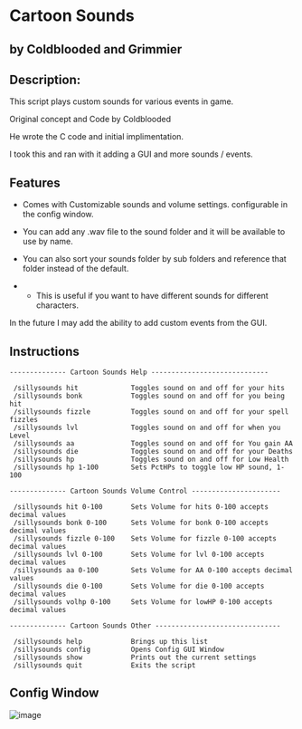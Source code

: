 # Cartoon Sounds
 ## by Coldblooded and Grimmier

 ## Description: 
 
 This script plays custom sounds for various events in game.

 Original concept and Code by Coldblooded

 He wrote the C code and initial implimentation.

 I took this and ran with it adding a GUI and more sounds / events.

## Features
 
 * Comes with Customizable sounds and volume settings. configurable in the config window.
 
 * You can add any .wav file to the sound folder and it will be available to use by name.
 
 * You can also sort your sounds folder by sub folders and reference that folder instead of the default.
 * * This is useful if you want to have different sounds for different characters.
 
 In the future I may add the ability to add custom events from the GUI.
 
 ## Instructions

```
-------------- Cartoon Sounds Help -----------------------------

 /sillysounds hit             Toggles sound on and off for your hits
 /sillysounds bonk            Toggles sound on and off for you being hit
 /sillysounds fizzle          Toggles sound on and off for your spell fizzles
 /sillysounds lvl             Toggles sound on and off for when you Level
 /sillysounds aa              Toggles sound on and off for You gain AA
 /sillysounds die             Toggles sound on and off for your Deaths
 /sillysounds hp              Toggles sound on and off for Low Health
 /sillysounds hp 1-100        Sets PctHPs to toggle low HP sound, 1-100

-------------- Cartoon Sounds Volume Control ----------------------

 /sillysounds hit 0-100       Sets Volume for hits 0-100 accepts decimal values
 /sillysounds bonk 0-100      Sets Volume for bonk 0-100 accepts decimal values
 /sillysounds fizzle 0-100    Sets Volume for fizzle 0-100 accepts decimal values
 /sillysounds lvl 0-100       Sets Volume for lvl 0-100 accepts decimal values
 /sillysounds aa 0-100        Sets Volume for AA 0-100 accepts decimal values
 /sillysounds die 0-100       Sets Volume for die 0-100 accepts decimal values
 /sillysounds volhp 0-100     Sets Volume for lowHP 0-100 accepts decimal values

-------------- Cartoon Sounds Other -------------------------------

 /sillysounds help            Brings up this list
 /sillysounds config          Opens Config GUI Window
 /sillysounds show            Prints out the current settings
 /sillysounds quit            Exits the script
``` 
 
 ## Config Window

![image](https://github.com/grimmier378/cartoonSounds/assets/124466615/b11e6dcd-5eb6-45eb-b91d-c88b12658f73)
